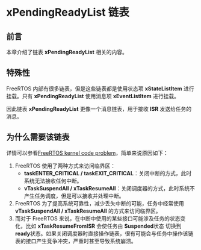 # xPendingReadyList 链表

## 前言

本章介绍了链表 **xPendingReadyList** 相关的内容。

## 特殊性

FreeRTOS 内部有很多链表，但是这些链表都是使用状态项 **xStateListItem** 进行挂载。只有 **xPendingReadyList** 使用消息项 **xEventListItem** 进行挂载。

因此链表 **xPendingReadyList** 更像一个消息链表，用于接收 **ISR** 发送给任务的消息。

## 为什么需要该链表

详情可以参看[FreeRTOS kernel code problem][1]，简单来说原因如下：

 1. FreeRTOS 使用了两种方式来访问临界区：
    - **taskENTER_CRITICAL / taskEXIT_CRITICAL**：关闭中断的方式，此时系统无法接收任何中断。
    - **vTaskSuspendAll / xTaskResumeAll**：关闭调度器的方式，此时系统不产生任务调度，但是可以接收并处理中断。
 2. FreeRTOS 为了提高系统可靠性，减少丢失中断的可能，任务中经常使用 **vTaskSuspendAll / xTaskResumeAll** 的方式来访问临界区。
 3. 而对于 FreeRTOS 来说，在中断中使用的某些接口可能涉及任务的状态变化，比如 **xTaskResumeFromISR** 会使任务由 **Suspended**状态 切换到 **ready**状态。如果关闭调度器时直接操作链表，很有可能会与任务中操作该链表的接口产生竞争冲突，严重时甚至导致系统崩溃。

 [1]: https://sourceforge.net/p/freertos/discussion/382005/thread/90f6213f/?limit=25#7c9e
